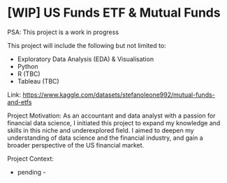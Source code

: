 # [WIP] US Funds ETF & Mutual Funds

PSA: This project is a work in progress

This project will include the following but not limited to: 
- Exploratory Data Analysis (EDA) & Visualisation
- Python
- R (TBC)
- Tableau (TBC)

Link: https://www.kaggle.com/datasets/stefanoleone992/mutual-funds-and-etfs

Project Motivation:
As an accountant and data analyst with a passion for financial data science, I initiated this project to expand my knowledge and skills in this niche and underexplored field. I aimed to deepen my understanding of data science and the financial industry, and gain a broader perspective of the US financial market.

Project Context: 
- pending -
